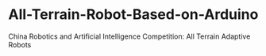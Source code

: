 # All-Terrain-Robot-Based-on-Arduino
 China Robotics and Artificial Intelligence Competition: All Terrain Adaptive Robots
